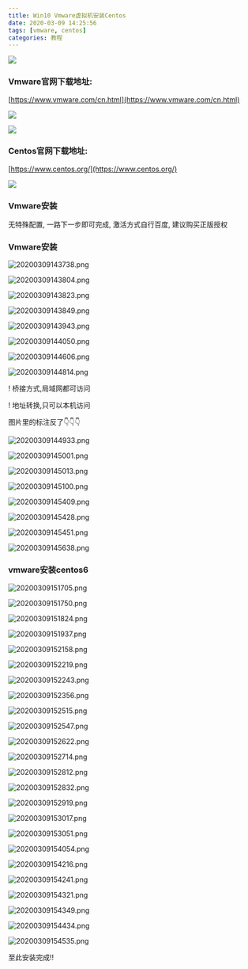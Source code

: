 ```yaml
---
title: Win10 Vmware虚拟机安装Centos
date: 2020-03-09 14:25:56
tags: [vmware, centos]
categories: 教程
---
```


![](vmcentos/wmware_20200309.jpg)

<!--more-->

### Vmware官网下载地址:

[https://www.vmware.com/cn.html](https://www.vmware.com/cn.html)

![](vmcentos/20200309142020.png)

![](vmcentos/20200309142308.png)

### Centos官网下载地址:

[https://www.centos.org/](https://www.centos.org/)

![](vmcentos/20200309142507.png)

### Vmware安装

无特殊配置, 一路下一步即可完成, 激活方式自行百度, 建议购买正版授权

### Vmware安装

![20200309143738.png](vmcentos/20200309143738.png)

![20200309143804.png](vmcentos/20200309143804.png)

![20200309143823.png](vmcentos/20200309143823.png)

![20200309143849.png](vmcentos/20200309143849.png)

![20200309143943.png](vmcentos/20200309143943.png)

![20200309144050.png](vmcentos/20200309144050.png)

![20200309144606.png](vmcentos/20200309144606.png)

![20200309144814.png](vmcentos/20200309144814.png)

! 桥接方式,局域网都可访问

! 地址转换,只可以本机访问

图片里的标注反了👇👇👇

![20200309144933.png](vmcentos/20200309144933.png)

![20200309145001.png](vmcentos/20200309145001.png)

![20200309145013.png](vmcentos/20200309145013.png)

![20200309145100.png](vmcentos/20200309145100.png)

![20200309145409.png](vmcentos/20200309145409.png)

![20200309145428.png](vmcentos/20200309145428.png)

![20200309145451.png](vmcentos/20200309145451.png)

![20200309145638.png](vmcentos/20200309145638.png)

### vmware安装centos6

![20200309151705.png](vmcentos/20200309151705.png)

![20200309151750.png](vmcentos/20200309151750.png)

![20200309151824.png](vmcentos/20200309151824.png)

![20200309151937.png](vmcentos/20200309151937.png)

![20200309152158.png](vmcentos/20200309152158.png)

![20200309152219.png](vmcentos/20200309152219.png)

![20200309152243.png](vmcentos/20200309152243.png)

![20200309152356.png](vmcentos/20200309152356.png)

![20200309152515.png](vmcentos/20200309152515.png)

![20200309152547.png](vmcentos/20200309152547.png)

![20200309152622.png](vmcentos/20200309152622.png)

![20200309152714.png](vmcentos/20200309152714.png)

![20200309152812.png](vmcentos/20200309152812.png)

![20200309152832.png](vmcentos/20200309152832.png)

![20200309152919.png](vmcentos/20200309152919.png)

![20200309153017.png](vmcentos/20200309153017.png)

![20200309153051.png](vmcentos/20200309153051.png)

![20200309154054.png](vmcentos/20200309154054.png)

![20200309154216.png](vmcentos/20200309154216.png)

![20200309154241.png](vmcentos/20200309154241.png)

![20200309154321.png](vmcentos/20200309154321.png)

![20200309154349.png](vmcentos/20200309154349.png)

![20200309154434.png](vmcentos/20200309154434.png)

![20200309154535.png](vmcentos/20200309154535.png)

至此安装完成!!
